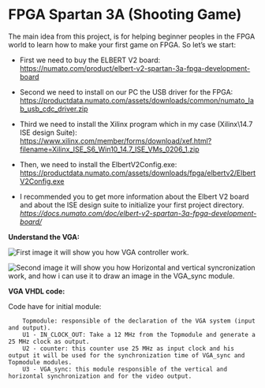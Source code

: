 # FPGA Spartan 3A (Shooting Game)

The main idea from this project, is for helping beginner peoples in the FPGA world to learn how to make your first game on FPGA. So let’s we start:

 - First we need to buy the ELBERT V2 board:                                                                               
 https://numato.com/product/elbert-v2-spartan-3a-fpga-development-board

 - Second we need to install on our PC the USB driver for the FPGA:                                                           
 https://productdata.numato.com/assets/downloads/common/numato_lab_usb_cdc_driver.zip

 - Third we need to install the Xilinx program which in my case (Xilinx\14.7 ISE design Suite):                                         
 https://www.xilinx.com/member/forms/download/xef.html?filename=Xilinx_ISE_S6_Win10_14.7_ISE_VMs_0206_1.zip

 - Then, we need to install the ElbertV2Config.exe:                                                           
 https://productdata.numato.com/assets/downloads/fpga/elbertv2/ElbertV2Config.exe                                                         

 - I recommended you to get more information about the Elbert V2 board and about the ISE  design suite to initialize your first project directory.                                                                    
 *https://docs.numato.com/doc/elbert-v2-spartan-3a-fpga-development-board/*


**Understand the VGA:**

![First image it will show you how VGA controller work.](https://github.com/hassan-salloum/FPGA_VGA/blob/master/Documentation/VGACONTROLLER.png)

![Second image it will show you how Horizontal and vertical syncronization work, and how i can use it to draw an image in the 
VGA_sync module.](https://github.com/hassan-salloum/FPGA_VGA/blob/master/Documentation/HVSYNC.png)


**VGA VHDL code:**

Code have for initial module:

        Topmodule: responsible of the declaration of the VGA system (input and output).
        U1 - IN_CLOCK_OUT: Take a 12 MHz from the Topmodule and generate a 25 MHz clock as output.
        U2 - counter: this counter use 25 MHz as input clock and his output it will be used for the synchronization time of VGA_sync and Topmodule modules.  
        U3 - VGA_sync: this module responsible of the vertical and horizontal synchronization and for the video output.


    
